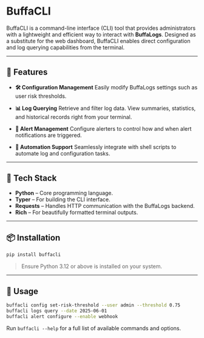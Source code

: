 # BuffaCLI

BuffaCLI is a command-line interface (CLI) tool that provides administrators with a lightweight and efficient way to interact with **BuffaLogs**. Designed as a substitute for the web dashboard, BuffaCLI enables direct configuration and log querying capabilities from the terminal.

---

## 🚀 Features

* **🛠 Configuration Management**
  Easily modify BuffaLogs settings such as user risk thresholds.

* **📊 Log Querying**
  Retrieve and filter log data. View summaries, statistics, and historical records right from your terminal.

* **🚨 Alert Management**
  Configure alerters to control how and when alert notifications are triggered.

* **🤖 Automation Support**
  Seamlessly integrate with shell scripts to automate log and configuration tasks.

---

## 🧰 Tech Stack

* **Python** – Core programming language.
* **Typer** – For building the CLI interface.
* **Requests** – Handles HTTP communication with the BuffaLogs backend.
* **Rich** – For beautifully formatted terminal outputs.

---

## 📦 Installation

```bash
pip install buffacli
```

> Ensure Python 3.12 or above is installed on your system.

---

## 📝 Usage

```bash
buffacli config set-risk-threshold --user admin --threshold 0.75
buffacli logs query --date 2025-06-01 
buffacli alert configure --enable webhook
```

Run `buffacli --help` for a full list of available commands and options.
